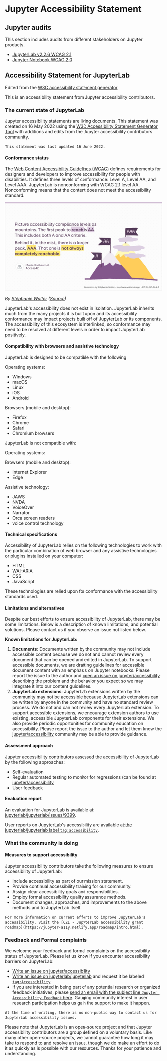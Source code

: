 # Jupyter Accessibility Statement

## Jupyter audits

This section includes audits from different stakeholders on Jupyter products.

- [JupyterLab v2.2.6 WCAG 2.1](https://github.com/jupyterlab/jupyterlab/issues/9399)
- [Jupyter Notebook WCAG 2.0](https://github.com/jupyter/accessibility/issues/7)

## Accessibility Statement for JupyterLab

Edited from the [W3C accessibility statement generator](https://www.w3.org/WAI/planning/statements/generator/#create)

This is an accessibility statement from Jupyter accessibility contributors.

### The current state of JupyterLab

Jupyter accessibility statements are living documents. This statement was created on 16 May 2022 using the [W3C Accessibility Statement Generator Tool](https://www.w3.org/WAI/planning/statements/) with additions and edits from the Jupyter accessibility contributors community.

```{note}
This statement was last updated 16 June 2022.
```

#### Conformance status

The [Web Content Accessibility Guidelines (WCAG)](https://www.w3.org/WAI/standards-guidelines/wcag) defines requirements for designers and developers to improve accessibility for people with disabilities. It defines three levels of conformance: Level A, Level AA, and Level AAA. JupyterLab is nonconforming with WCAG 2.1 level AA. Nonconforming means that the content does not meet the accessibility standard.

![Picture accessibility compliance levels as mountains. The first peak to reach is AA. This includes both A and AA criteria. Behind it, in the mist, there is a larger peak, AAA. That one is not always completely reachable--Marie Guillaumet, Access42](../images/stephaniewalter-accessibility-compliance-levels-to-reach.jpeg)

_By [Stéphanie Walter](https://stephaniewalter.design) ([Source](https://stephaniewalter.design/blog/5-illustrations-to-understand-and-promote-accessibility/))_

JupyterLab's accessibility does not exist in isolation. JupyterLab inherits much from the many projects it is built upon and its accessibility conformance may impact projects built off of JupyterLab or its components. The accessibility of this ecosystem is interlinked, so conformance may need to be resolved at different levels in order to impact JupyterLab positively.

#### Compatibility with browsers and assistive technology

JupyterLab is designed to be compatible with the following

Operating systems:

- Windows
- macOS
- Linux
- iOS
- Android

Browsers (mobile and desktop):

- Firefox
- Chrome
- Safari
- Chromium browsers

JupyterLab is not compatible with:

Operating systems:

Browsers (mobile and desktop):

- Internet Explorer
- Edge

Assistive technology:

- JAWS
- NVDA
- VoiceOver
- Narrator
- Orca screen readers
- voice control technology

#### Technical specifications

Accessibility of JupyterLab relies on the following technologies to work with the particular combination of web browser and any assistive technologies or plugins installed on your computer:

- HTML
- WAI-ARIA
- CSS
- JavaScript

These technologies are relied upon for conformance with the accessibility standards used.

#### Limitations and alternatives

Despite our best efforts to ensure accessibility of JupyterLab, there may be some limitations. Below is a description of known limitations, and potential solutions. Please contact us if you observe an issue not listed below.

**Known limitations for JupyterLab:**

1. **Documents**: Documents written by the community may not include accessible content because we do not and cannot review every document that can be opened and edited in JupyterLab. To support accessible documents, we are drafting guidelines for accessible document content with an emphasis on Jupyter notebooks. Please report the issue to the author and [open an issue on jupyter/accessibility](https://github.com/jupyter/accessibility/issues/new) describing the problem and the behavior you expect so we may integrate it into our content guidelines.
2. **JupyterLab extensions**: JupyterLab extensions written by the community may not be accessible because JupyterLab extensions can be written by anyone in the community and have no standard review process. We do not and can not review every JupyterLab extension. To support accessible extensions, we encourage extension authors to use existing, accessible JupyterLab components for their extensions. We also provide periodic opportunities for community education on accessibility. Please report the issue to the author and let them know the [jupyter/accessibility](https://github.com/jupyter/accessibility/) community may be able to provide guidance.

#### Assessment approach

Jupyter accessibility contributors assessed the accessibility of JupyterLab by the following approaches:

- Self-evaluation
- Regular automated testing to monitor for regressions (can be found at [jupyter/accessibility](https://github.com/jupyter/accessibility)
- User feedback

#### Evaluation report

An evaluation for JupyterLab is available at: [jupyterlab/jupyterlab/issues/9399](https://github.com/jupyterlab/jupyterlab/issues/9399).

User reports on JupyterLab's accessibility are available at:[the jupyterlab/jupyterlab label `tag:accessibility`](https://github.com/jupyterlab/jupyterlab/labels/tag%3AAccessibility).

### What the community is doing

#### Measures to support accessibility

Jupyter accessibility contributors take the following measures to ensure accessibility of JupyterLab:

- Include accessibility as part of our mission statement.
- Provide continual accessibility training for our community.
- Assign clear accessibility goals and responsibilities.
- Employ formal accessibility quality assurance methods.
- Document changes, approaches, and improvements to the above methods and to JupyterLab itself.

```{tip}
For more information on current efforts to improve JupyterLab's accessibility, visit the [CZI - JupyterLab accessibility grant roadmap](https://jupyter-a11y.netlify.app/roadmap/intro.html).
```

### Feedback and Formal complaints

We welcome your feedback and formal complaints on the accessibility status of JupyterLab.
Please let us know if you encounter accessibility barriers on JupyterLab:

- [Write an issue on jupyter/accessibility](https://github.com/jupyter/accessibility/issues/new)
- [Write an issue on jupyterlab/jupyterlab](https://github.com/jupyterlab/jupyterlab/issues/new) and request it be labeled [`tag:Accessibility`](https://github.com/jupyterlab/jupyterlab/labels/tag%3AAccessibility)
- If you are interested in being part of any potential research or organized feedback initiatives, please [send an email with the subject line `Jupyter Accessibility Feedback` here](mailto:ipresedo@quansight.com). Gauging community interest in user research participation helps us gain the support to make it happen.

```{warning}
At the time of writing, there is no non-public way to contact us for JupyterLab accessibility issues.
```

Please note that JupyterLab is an open-source project and that Jupyter accessibility contributors are a group defined on a voluntary basis. Like many other open-source projects, we cannot guarantee how long it may take to respond to and resolve an issue, though we do make an effort to do it as quickly as is possible with our resources.
Thanks for your patience and understanding.
